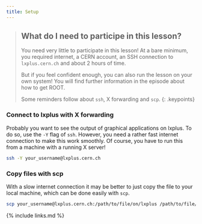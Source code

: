 ```yaml
---
title: Setup
---
```


> ## What do I need to participe in this lesson?
> You need very little to participate in this lesson! At a bare minimum, you required internet, a CERN account, an SSH connection to `lxplus.cern.ch` and about 2 hours of time.
>
> But if you feel confident enough, you can also run the lesson on your own system! You will find further information in the episode about how to get ROOT.
>
> Some reminders follow about `ssh`, X forwarding and `scp`.
{: .keypoints}

### Connect to lxplus with X forwarding

Probably you want to see the output of graphical applications on lxplus. To do so, use the `-Y` flag of `ssh`. However, you need a rather fast internet connection to make this work smoothly. Of course, you have to run this from a machine with a running X server!

```bash
ssh -Y your_username@lxplus.cern.ch
```

### Copy files with scp

With a slow internet connection it may be better to just copy the file to your local machine, which can be done easily with `scp`.

```bash
scp your_username@lxplus.cern.ch:/path/to/file/on/lxplus /path/to/file/on/your/machine
```

{% include links.md %}
